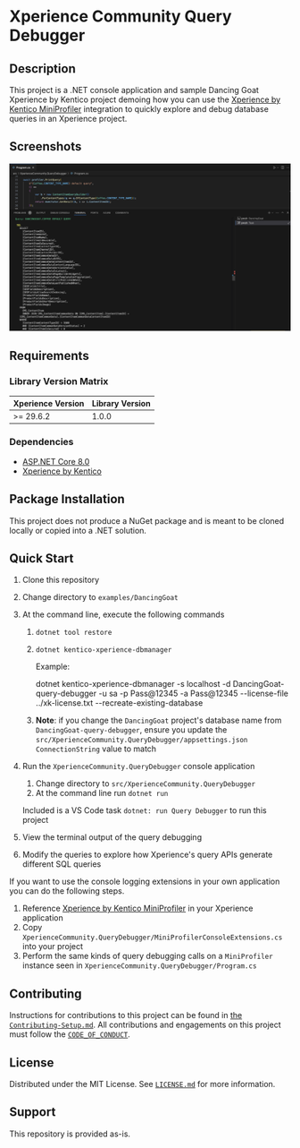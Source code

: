 # Xperience Community Query Debugger

## Description

This project is a .NET console application and sample Dancing Goat Xperience by Kentico project demoing how you can use the [Xperience by Kentico MiniProfiler](https://github.com/kentico/xperience-by-kentico-miniprofiler) integration to quickly explore and debug database queries in an Xperience project.

## Screenshots

![Running the default query in VS Code](https://raw.githubusercontent.com/seangwright/xperience-community-query-debugger/refs/heads/main/images/default-query-vscode-screenshot.png)

## Requirements

### Library Version Matrix

| Xperience Version | Library Version |
| ----------------- | --------------- |
| >= 29.6.2         | 1.0.0           |

### Dependencies

- [ASP.NET Core 8.0](https://dotnet.microsoft.com/en-us/download)
- [Xperience by Kentico](https://docs.kentico.com)

## Package Installation

This project does not produce a NuGet package and is meant to be cloned locally or copied into a .NET solution.

## Quick Start

1. Clone this repository
1. Change directory to `examples/DancingGoat`
1. At the command line, execute the following commands

   1. `dotnet tool restore`
   1. `dotnet kentico-xperience-dbmanager`

      Example:

      dotnet kentico-xperience-dbmanager -s localhost -d DancingGoat-query-debugger -u sa -p Pass@12345 -a Pass@12345 --license-file ../xk-license.txt --recreate-existing-database

   1. **Note**: if you change the `DancingGoat` project's database name from `DancingGoat-query-debugger`,
      ensure you update the `src/XperienceCommunity.QueryDebugger/appsettings.json` `ConnectionString` value to match

1. Run the `XperienceCommunity.QueryDebugger` console application

   1. Change directory to `src/XperienceCommunity.QueryDebugger`
   1. At the command line run `dotnet run`

   Included is a VS Code task `dotnet: run Query Debugger` to run this project

1. View the terminal output of the query debugging
1. Modify the queries to explore how Xperience's query APIs generate different SQL queries

If you want to use the console logging extensions in your own application you can do the following steps.

1. Reference [Xperience by Kentico MiniProfiler](https://github.com/kentico/xperience-by-kentico-miniprofiler) in your Xperience application
1. Copy `XperienceCommunity.QueryDebugger/MiniProfilerConsoleExtensions.cs` into your project
1. Perform the same kinds of query debugging calls on a `MiniProfiler` instance seen in `XperienceCommunity.QueryDebugger/Program.cs`

## Contributing

Instructions for contributions to this project can be found in [the `Contributing-Setup.md`](/docs/Contributing-Setup.md). All contributions and engagements on this project must follow the [`CODE_OF_CONDUCT`](/CODE_OF_CONDUCT.md).

## License

Distributed under the MIT License. See [`LICENSE.md`](./LICENSE.md) for more information.

## Support

This repository is provided as-is.
